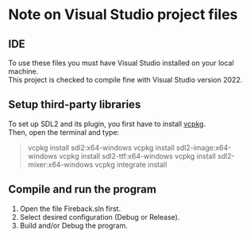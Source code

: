 # Note on Visual Studio project files

## IDE  
To use these files you must have Visual Studio installed on your local machine.  
This project is checked to compile fine with Visual Studio version 2022.

## Setup third-party libraries  
To set up SDL2 and its plugin, you first have to install [vcpkg](https://vcpkg.io/en/getting-started.html).  
Then, open the terminal and type:
> vcpkg install sdl2:x64-windows
> vcpkg install sdl2-image:x64-windows
> vcpkg install sdl2-ttf:x64-windows
> vcpkg install sdl2-mixer:x64-windows
> vcpkg integrate install

## Compile and run the program  
1. Open the file Fireback.sln first.
2. Select desired configuration (Debug or Release).
3. Build and/or Debug the program.
